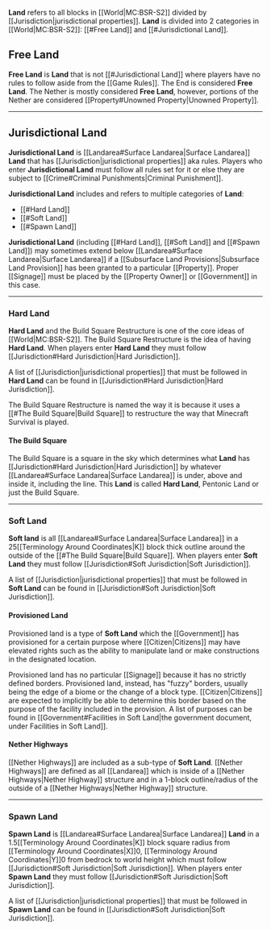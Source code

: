 **Land** refers to all blocks in [[World|MC:BSR-S2]] divided by [[Jurisdiction|jurisdictional properties]]. **Land** is divided into 2 categories in [[World|MC:BSR-S2]]: [[#Free Land]] and [[#Jurisdictional Land]].
## Free Land
**Free Land** is **Land** that is not [[#Jurisdictional Land]] where players have no rules to follow aside from the [[Game Rules]].
The End is considered **Free Land**.
The Nether is mostly considered **Free Land**, however, portions of the Nether are considered [[Property#Unowned Property|Unowned Property]].

---
## Jurisdictional Land
**Jurisdictional Land** is [[Landarea#Surface Landarea|Surface Landarea]] **Land** that has [[Jurisdiction|jurisdictional properties]] aka rules. Players who enter **Jurisdictional Land** must follow all rules set for it or else they are subject to [[Crime#Criminal Punishments|Criminal Punishment]].

**Jurisdictional Land** includes and refers to multiple categories of **Land**:
- [[#Hard Land]]
- [[#Soft Land]]
- [[#Spawn Land]]

**Jurisdictional Land** (including [[#Hard Land]], [[#Soft Land]] and [[#Spawn Land]]) may sometimes extend below [[Landarea#Surface Landarea|Surface Landarea]] if a [[Subsurface Land Provisions|Subsurface Land Provision]] has been granted to a particular [[Property]]. Proper [[Signage]] must be placed by the [[Property Owner]] or [[Government]] in this case.

---
### Hard Land
**Hard Land** and the Build Square Restructure is one of the core ideas of [[World|MC:BSR-S2]]. The Build Square Restructure is the idea of having **Hard Land**. When players enter **Hard Land** they must follow [[Jurisdiction#Hard Jurisdiction|Hard Jurisdiction]]. 

A list of [[Jurisdiction|jurisdictional properties]] that must be followed in **Hard Land** can be found in [[Jurisdiction#Hard Jurisdiction|Hard Jurisdiction]].

The Build Square Restructure is named the way it is because it uses a [[#The Build Square|Build Square]] to restructure the way that Minecraft Survival is played.
#### The Build Square
The Build Square is a square in the sky which determines what **Land** has [[Jurisdiction#Hard Jurisdiction|Hard Jurisdiction]] by whatever [[Landarea#Surface Landarea|Surface Landarea]] is under, above and inside it, including the line. This **Land** is called **Hard Land**, Pentonic Land or just the Build Square.

---
### Soft Land
**Soft land** is all [[Landarea#Surface Landarea|Surface Landarea]] in a 25[[Terminology Around Coordinates|K]] block thick outline around the outside of the [[#The Build Square|Build Square]]. When players enter **Soft Land** they must follow [[Jurisdiction#Soft Jurisdiction|Soft Jurisdiction]]. 

A list of [[Jurisdiction|jurisdictional properties]] that must be followed in **Soft Land** can be found in [[Jurisdiction#Soft Jurisdiction|Soft Jurisdiction]].
#### Provisioned Land
Provisioned land is a type of **Soft Land** which the [[Government]] has provisioned for a certain purpose where [[Citizen|Citizens]] may have elevated rights such as the ability to manipulate land or make constructions in the designated location. 

Provisioned land has no particular [[Signage]] because it has no strictly defined borders. Provisioned land, instead, has "fuzzy" borders, usually being the edge of a biome or the change of a block type. [[Citizen|Citizens]] are expected to implicitly be able to determine this border based on the purpose of the facility included in the provision. A list of purposes can be found in [[Government#Facilities in Soft Land|the government document, under Facilities in Soft Land]].
#### Nether Highways
[[Nether Highways]] are included as a sub-type of **Soft Land**. [[Nether Highways]] are defined as all [[Landarea]] which is inside of a [[Nether Highways|Nether Highway]] structure and in a 1-block outline/radius of the outside of a [[Nether Highways|Nether Highway]] structure. 

---
### Spawn Land
**Spawn Land** is [[Landarea#Surface Landarea|Surface Landarea]] **Land** in a 1.5[[Terminology Around Coordinates|K]] block square radius from [[Terminology Around Coordinates|X]]0, [[Terminology Around Coordinates|Y]]0 from bedrock to world height which must follow [[Jurisdiction#Soft Jurisdiction|Soft Jurisdiction]]. When players enter **Spawn Land** they must follow [[Jurisdiction#Soft Jurisdiction|Soft Jurisdiction]]. 

A list of [[Jurisdiction|jurisdictional properties]] that must be followed in **Spawn Land** can be found in [[Jurisdiction#Soft Jurisdiction|Soft Jurisdiction]].